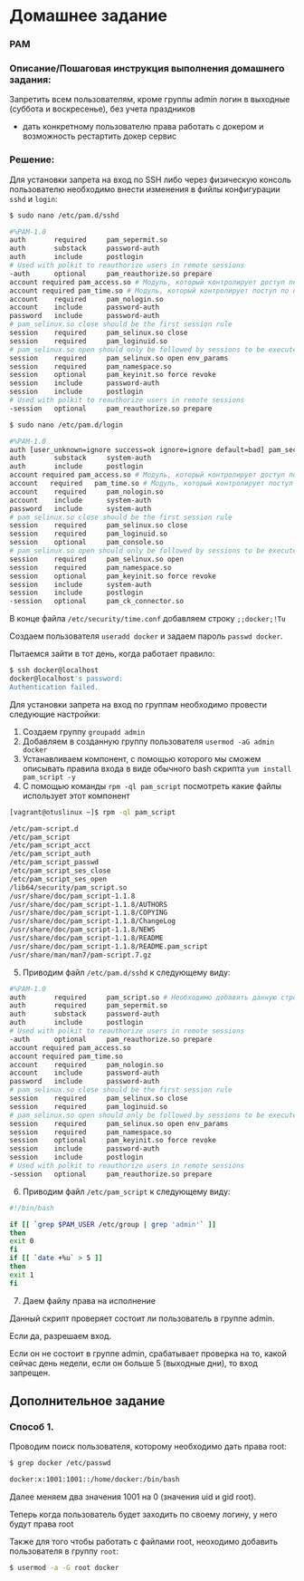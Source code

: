 # Домашнее задание

### PAM

### Описание/Пошаговая инструкция выполнения домашнего задания:

Запретить всем пользователям, кроме группы admin логин в выходные (суббота и воскресенье), без учета праздников

* дать конкретному пользователю права работать с докером и возможность рестартить докер сервис

### Решение:

Для установки запрета на вход по SSH либо через физическую консоль пользователю необходимо внести изменения в фийлы конфигурации `sshd` и `login`:
```bash
$ sudo nano /etc/pam.d/sshd
```
```bash
#%PAM-1.0
auth       required     pam_sepermit.so
auth       substack     password-auth
auth       include      postlogin
# Used with polkit to reauthorize users in remote sessions
-auth      optional     pam_reauthorize.so prepare
account required pam_access.so # Модуль, который контролирует доступ по группам (разрешение/запрев входа). Не имеет функционала обеспечиваюций доступ по расписанию
account required pam_time.so # Модуль, который контролирует поступ по пользователям (разрешение/запрев входа)
account    required     pam_nologin.so
account    include      password-auth
password   include      password-auth
# pam_selinux.so close should be the first session rule
session    required     pam_selinux.so close
session    required     pam_loginuid.so
# pam_selinux.so open should only be followed by sessions to be executed in the user context
session    required     pam_selinux.so open env_params
session    required     pam_namespace.so
session    optional     pam_keyinit.so force revoke
session    include      password-auth
session    include      postlogin
# Used with polkit to reauthorize users in remote sessions
-session   optional     pam_reauthorize.so prepare
```
```bash
$ sudo nano /etc/pam.d/login
```
```bash
#%PAM-1.0
auth [user_unknown=ignore success=ok ignore=ignore default=bad] pam_securetty.so
auth       substack     system-auth
auth       include      postlogin
account required pam_access.so # Модуль, который контролирует доступ по группам (разрешение/запрев входа). Не имеет функционала обеспечиваюций доступ по расписанию
account   required   pam_time.so # Модуль, который контролирует поступ по пользователям (разрешение/запрев входа)
account    required     pam_nologin.so
account    include      system-auth
password   include      system-auth
# pam_selinux.so close should be the first session rule
session    required     pam_selinux.so close
session    required     pam_loginuid.so
session    optional     pam_console.so
# pam_selinux.so open should only be followed by sessions to be executed in the user context
session    required     pam_selinux.so open
session    required     pam_namespace.so
session    optional     pam_keyinit.so force revoke
session    include      system-auth
session    include      postlogin
-session   optional     pam_ck_connector.so
```

В конце файла `/etc/security/time.conf` добавляем строку `;;docker;!Tu`

Создаем пользователя `useradd docker` и задаем пароль `passwd docker`.

Пытаемся зайти в тот день, когда работает правило:

```bash
$ ssh docker@localhost
docker@localhost's password:
Authentication failed.
```

Для установки запрета на вход по группам необходимо провести следующие настройки:

1. Создаем группу `groupadd admin`
2. Добавляем в созданную группу пользователя `usermod -aG admin docker`
3. Устанавливаем компонент, с помощью которого мы сможем описывать правила входа в виде обычного bash скрипта `yum install pam_script -y`
4. С помощью команды `rpm -ql pam_script` посмотреть какие файлы использует этот компонент

```bash
[vagrant@otuslinux ~]$ rpm -ql pam_script
```
```bash
/etc/pam-script.d
/etc/pam_script
/etc/pam_script_acct
/etc/pam_script_auth
/etc/pam_script_passwd
/etc/pam_script_ses_close
/etc/pam_script_ses_open
/lib64/security/pam_script.so
/usr/share/doc/pam_script-1.1.8
/usr/share/doc/pam_script-1.1.8/AUTHORS
/usr/share/doc/pam_script-1.1.8/COPYING
/usr/share/doc/pam_script-1.1.8/ChangeLog
/usr/share/doc/pam_script-1.1.8/NEWS
/usr/share/doc/pam_script-1.1.8/README
/usr/share/doc/pam_script-1.1.8/README.pam_script
/usr/share/man/man7/pam-script.7.gz
```

5. Приводим файл `/etc/pam.d/sshd` к следующему виду:

```bash
#%PAM-1.0
auth       required     pam_script.so # Необходимо добавить данную строку
auth       required     pam_sepermit.so
auth       substack     password-auth
auth       include      postlogin
# Used with polkit to reauthorize users in remote sessions
-auth      optional     pam_reauthorize.so prepare
account required pam_access.so
account required pam_time.so
account    required     pam_nologin.so
account    include      password-auth
password   include      password-auth
# pam_selinux.so close should be the first session rule
session    required     pam_selinux.so close
session    required     pam_loginuid.so
# pam_selinux.so open should only be followed by sessions to be executed in the user context
session    required     pam_selinux.so open env_params
session    required     pam_namespace.so
session    optional     pam_keyinit.so force revoke
session    include      password-auth
session    include      postlogin
# Used with polkit to reauthorize users in remote sessions
-session   optional     pam_reauthorize.so prepare
```

6. Приводим файл `/etc/pam_script` к следующему виду:

```bash
#!/bin/bash

if [[ `grep $PAM_USER /etc/group | grep 'admin'` ]]
then
exit 0
fi
if [[ `date +%u` > 5 ]]
then
exit 1
fi
```

7. Даем файлу права на исполнение

Данный скрипт проверяет состоит ли пользователь в группе admin. 

Если да, разрешаем вход. 

Если он не состоит в группе admin, срабатывает проверка на то, какой сейчас день недели, если он больше 5 (выходные дни), то вход запрещен.

## Дополнительное задание

### Способ 1.

Проводим поиск пользователя, которому необходимо дать права root:

```bash
$ grep docker /etc/passwd
```
```bash
docker:x:1001:1001::/home/docker:/bin/bash
```

Далее меняем два значения 1001 на 0 (значения uid и gid root).

Теперь когда пользователь будет заходить по своему логину, у него будут права root

Также для того чтобы работать с файлами root, неоходимо добавить пользователя в группу `root`:

```bash
$ usermod -a -G root docker
```

